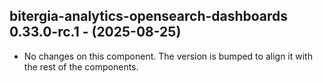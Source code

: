   ## bitergia-analytics-opensearch-dashboards 0.33.0-rc.1 - (2025-08-25)
  
  * No changes on this component. The version is bumped to align it
    with the rest of the components.
